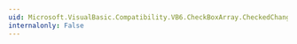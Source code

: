 ```yaml
---
uid: Microsoft.VisualBasic.Compatibility.VB6.CheckBoxArray.CheckedChanged
internalonly: False
---
```

